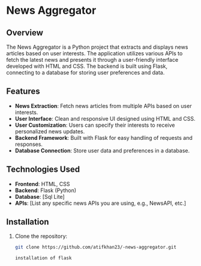 # News Aggregator

## Overview
The News Aggregator is a Python project that extracts and displays news articles based on user interests. The application utilizes various APIs to fetch the latest news and presents it through a user-friendly interface developed with HTML and CSS. The backend is built using Flask, connecting to a database for storing user preferences and data.

## Features
- **News Extraction**: Fetch news articles from multiple APIs based on user interests.
- **User Interface**: Clean and responsive UI designed using HTML and CSS.
- **User Customization**: Users can specify their interests to receive personalized news updates.
- **Backend Framework**: Built with Flask for easy handling of requests and responses.
- **Database Connection**: Store user data and preferences in a database.

## Technologies Used
- **Frontend**: HTML, CSS
- **Backend**: Flask (Python)
- **Database**: [Sql Lite]
- **APIs**: [List any specific news APIs you are using, e.g., NewsAPI, etc.]

## Installation
1. Clone the repository:
   ```bash
   git clone https://github.com/atifkhan23/-news-aggregator.git

   installation of flask
